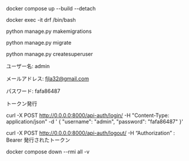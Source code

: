 docker compose up --build --detach

docker exec -it drf /bin/bash

python manage.py makemigrations

python manage.py migrate

python manage.py createsuperuser

ユーザー名: admin

メールアドレス: fjla32@gmail.com

パスワード: fafa86487

トークン発行

curl -X POST http://0.0.0.0:8000/api-auth/login/
-H "Content-Type: application/json" -d ' { "username": "admin", "password": "fafa86487" }'

curl -X POST http://0.0.0.0:8000/api-auth/logout/
-H “Authorization” : Bearer 発行されたトークン

docker compose down --rmi all -v
